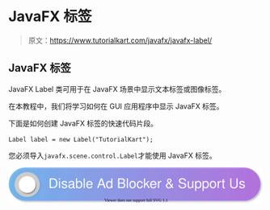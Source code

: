 # JavaFX 标签

> 原文：<https://www.tutorialkart.com/javafx/javafx-label/>

## JavaFX 标签

JavaFX Label 类可用于在 JavaFX 场景中显示文本标签或图像标签。

在本教程中，我们将学习如何在 GUI 应用程序中显示 JavaFX 标签。

下面是如何创建 JavaFX 标签的快速代码片段。

```
Label label = new Label("TutorialKart");
```

您必须导入`javafx.scene.control.Label`才能使用 JavaFX 标签。

[![](img/925da31b32d6bc3827932f6c8afb11bb.png)](https://www.tutorialkart.com/)